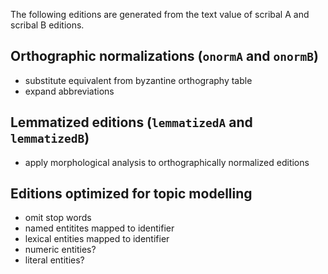 The following editions are generated from the text value of scribal A and  scribal B editions.

## Orthographic normalizations (`onormA` and `onormB`)

-   substitute equivalent from byzantine orthography table
-   expand abbreviations

## Lemmatized editions (`lemmatizedA` and `lemmatizedB`)

-   apply morphological analysis to orthographically normalized editions


## Editions optimized for topic modelling

-   omit stop words
-   named entitites mapped to identifier
-   lexical entities mapped to identifier
-   numeric entities?
-   literal entities?

